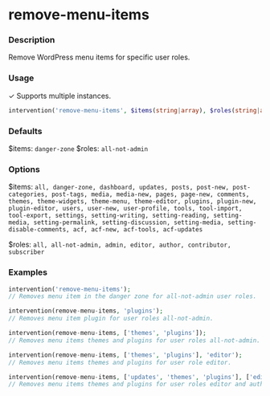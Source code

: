 # remove-menu-items

### Description
Remove WordPress menu items for specific user roles.

### Usage
&#10003; Supports multiple instances.
```php
intervention('remove-menu-items', $items(string|array), $roles(string|array));
```

### Defaults
$items: `danger-zone`
$roles: `all-not-admin`

### Options
$items: `all, danger-zone, dashboard, updates, posts, post-new, post-categories, post-tags, media, media-new, pages, page-new, comments, themes, theme-widgets, theme-menu, theme-editor, plugins, plugin-new, plugin-editor, users, user-new, user-profile, tools, tool-import, tool-export, settings, setting-writing, setting-reading, setting-media, setting-permalink, setting-discussion, setting-media, setting-disable-comments, acf, acf-new, acf-tools, acf-updates`

$roles: `all, all-not-admin, admin, editor, author, contributor, subscriber`

### Examples
```php
intervention('remove-menu-items');
// Removes menu item in the danger zone for all-not-admin user roles.

intervention(remove-menu-items, 'plugins');
// Removes menu item plugin for user roles all-not-admin.

intervention(remove-menu-items, ['themes', 'plugins']);
// Removes menu items themes and plugins for user roles all-not-admin.

intervention(remove-menu-items, ['themes', 'plugins'], 'editor');
// Removes menu items themes and plugins for user role editor.

intervention(remove-menu-items, ['updates', 'themes', 'plugins'], ['editor', 'author']);
// Removes menu items themes and plugins for user roles editor and author.
```
